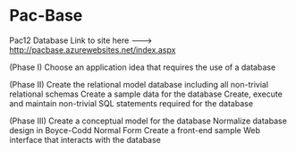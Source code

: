 # Pac-Base
Pac12 Database Link to site here --->
http://pacbase.azurewebsites.net/index.aspx

 (Phase I) Choose an application idea that requires the use of a database

 (Phase II) 
    Create the relational model database including all non-trivial relational schemas
    Create a sample data for the database
    Create, execute and maintain non-trivial SQL statements required for the database

 (Phase III) 
    Create a conceptual model for the database
    Normalize database design in Boyce-Codd Normal Form
    Create a front-end sample Web interface that interacts with the database
